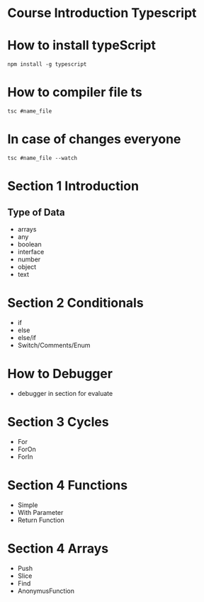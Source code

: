 # Course Introduction Typescript

# How to install typeScript 
`npm install -g typescript`


# How to compiler file ts
`tsc #name_file`

# In case of changes everyone
`tsc #name_file --watch`


# Section 1 Introduction

## Type of Data
* arrays
* any
* boolean
* interface
* number
* object
* text


# Section 2 Conditionals
* if
* else
* else/if
* Switch/Comments/Enum

# How to Debugger
* debugger in section for evaluate


# Section 3 Cycles
* For
* ForOn
* ForIn

# Section 4 Functions
* Simple
* With Parameter
* Return Function

# Section 4 Arrays
* Push
* Slice
* Find
* AnonymusFunction